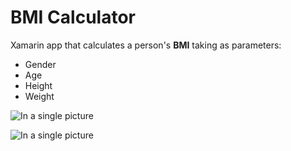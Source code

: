 # BMI Calculator

Xamarin app that calculates a person's **BMI** taking as parameters:

* Gender
* Age
* Height
* Weight

![In a single picture](https://i.imgur.com/cyiYbyg.png)


![In a single picture](https://i.imgur.com/DRjBrIf.png)
